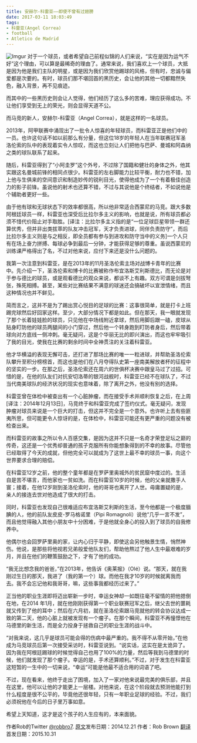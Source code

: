 ```yaml
---
title: 安赫尔-科雷亚——即使不曾有过翅膀
date: 2017-03-11 18:03:49
tags: 
- 科雷亚(Angel Correa)
- football
- Atletico de Madrid
---
```

![Imgur](http://i.imgur.com/xKuw9pS.png)
对于一个球员，或者希望自己前程似锦的人们来说，“实在是因为运气不好”这个理由，可以算是最稀奇的理由了。通常来说，我们喜欢上一个球员，大抵是因为他是我们主队的明星，或是因为我们欣赏他踢球的风格，但有时，忠诚与偏爱都是次要的。有时，球员们那不堪回首的黑历史，会让他的其他一切都黯然失色，融入背景，再不见痕迹。

而其中的一些黑历史则会让人觉得，他们经历了这么多的苦难，理应获得成功。不让他们享受到无上的荣光，则会显得天道不公。

而马竞的新人，安赫尔-科雷亚（Angel Correa），就是这样的一名球员。

<!-- more -->

2013年，阿甲联赛中涌现出了一批令人惊喜的年轻球员，而科雷亚正是他们中的一员。也许这句话不如以前那么有分量，但这位18岁的年轻人在当年联赛冠军圣洛伦索的队中的表现着实令人惊叹，而这也立刻让人们把他与巴萨、曼城和阿森纳之类的球队联系了起来。

随后，科雷亚得到了“小阿圭罗”这个外号，不过除了国籍和健壮的身体之外，他其实跟这名曼城前锋的相同点很少。科雷亚的左右脚能力比较平衡，耐力也不错，加上他与生俱来的空间意识和制造妙传的锐利目光，使得他成为了一个有着极佳创造力的影子前锋。虽说他的射术也还算不错，不过与其说他是个终结者，不如说他是个辅助者更好一些。

由于他有球和无球状态下的效率都很高，所以他非常适合西蒙尼的马竞。跟大多数阿根廷球员一样，科雷亚也深受后比拉尔多主义的影响，也就是说，所有球员都必须不惜代价阻止对手取胜。[译注：比拉尔多主义指的是“一位足球巨星带领一群还算优秀，但并非出类拔萃的队友冲击冠军，天才负责进球，同伴负责防守”，而后比拉尔多主义则是与之相反，即全员都有参与到进攻和防守当中的义务]一个人只有在场上奋力拼搏、每球必争到最后一分钟，才能获得足够的尊重。虽说西蒙尼的训练课严格得出了名，不过对他来说，应付下来还是没什么问题的。

我第一次注意到科雷亚，是在2013年的11月圣洛伦索主场对战博卡青年的比赛中。先介绍一下，圣洛伦索和博卡的比赛被称作布宜洛斯艾利斯德比，而无论是对于参与德比的球员，或是观看德比的观众来说，都谈不上有趣。双方可谓是剑拔弩张，殊死相搏。甚至，某些对比赛结果不满意的球迷还会搞破坏以宣泄情绪，而且这种情况也并不鲜见。

简而言之，这并不是为了踢出赏心悦目的足球的比赛：这事很简单，就是打卡上班踢完球然后好回家这样。至少，大部分情况下都是如此。但在那天，我一眼就发现了那个长着娃娃脸的球员，只见他在中场线附近拿球，然后用脚后跟一磕，皮球从贴身盯防他的球员两腿间的小门穿过，然后他一个转身跑到盯防者身后，然后带着球向对方底线一侧冲刺。毫无疑问，这是个华丽无比的即兴演出，而这也牢牢吸引了我的目光，使我在比赛的剩余时间中全神贯注的关注着科雷亚。

他才华横溢的表现无懈可击，还打进了那场比赛的唯一一粒进球，并帮助圣洛伦索队攀升至积分榜榜首，而这也是他们在八月夺得队史第一座南美解放者杯的征程中的坚实的一步。在那之后，圣洛伦索还在周六的世俱杯决赛中跟皇马过了过招。可惜的是，在他的队友们对抗安切洛蒂的银河战舰时，科雷亚已经不在球队了，不过当代南美球队的经济状况的现实也意味着，除了离开之外，他没有别的选择。

科雷亚曾在体检中被查出有一个心脏肿瘤，而在接受手术并顺利恢复之后，在上周[译注：2014年12月13日]，马竞终于和科雷亚完成了签约仪式。毫无疑问，发现肿瘤对球员来说是一个巨大的打击，但这并不完全是一个意外。也许听上去有些匪夷所思，但可能更令人惊讶的是，在体检中，科雷亚可能还有更严重的问题没有被检查出来。

而科雷亚的故事之所以令人百感交集，是因为这并不只是一名奇才荣登足坛之巅的传奇，这还是一个优秀却普通的孩子克服所有你能想象得到的不幸的故事。尽管他已经取得了今天的成就，但他完全可以就成为了这世上最不幸的球员一事，向这个世界要求合理的赔偿。

在科雷亚12岁之前，他的整个童年都是在罗萨里奥城外的贫民窟中度过的。生活自是苦不堪言，而他家也一贫如洗。而在科雷亚10岁的时候，他的父亲就撒手人寰；接着，在他12岁刚到圣洛伦索时，他的哥哥也离开了人世。毋庸置疑的是，亲人的接连去世对他造成了很大的打击。

同时，科雷亚也发现自己很难适应布宜洛斯艾利斯的生活，至今他都是一个极度腼腆的人，他的前队友皮皮-罗马格诺里（Pipi Romagnoli）说他“几乎一言不发”，而且他觉得融入其他小朋友中十分困难，于是他就全身心的投入到了球员的自我修养中。

他偶尔也会回罗萨里奥的家，让内心归于平静，即使这会另他触景生情，悄然神伤。他说，是那些将他视若兄弟般爱他队友们，帮助他熬过了他人生中最艰难的岁月，并且在他们的鞭策鼓励之下，才有了他的成功。

“我无比想念我的爸爸，”在2013年，他告诉《奥莱报》（Olé）说。“那天，就在我刚过生日的那天，我进了（我的第一个）球。而他在我才10岁的时候就离我而去。我不会忘记他和我哥哥，嘛，这些事我都经历过来了。”

正当他的职业生涯即将迈出崭新一步时，幸运女神却一如既往毫不留情的把他摁倒在地，在2014 年1月，就在他刚刚获得第一个职业联赛冠军之后，继父去世的噩耗就又传到了他的耳中；然后在六月初，就在圣洛伦索跟马竞就他的转会协议达成一致的第二天，他的心脏上就被发现有一个瘤子。在那个瞬间，科雷亚不再憧憬他在马德里的新生活，而是全力投身于拯救自己的职业生涯的战斗中。

“对我来说，这几乎是球员可能会得的伤病中最严重的。我不得不从零开始，”在他成为马竞球员后第一次接受采访时，科雷亚说到。“说实话，这实在是太诡异了。因为我在阿根廷踢球的时候觉得自己也用了100%的力量，然后等我到马德里的时候，他们就发现了那个瘤子。幸运的是，手术还算顺利。”不过，对于发生在科雷亚这短暂的一生中的一切来说，“幸运”可能是他最不适合用的词语了吧。

不过，现在看来，他终于走出了困境，加入了一家对他来说最完美的俱乐部，并且在这里，他可以让他的才能更上一层楼。对他来说，在这个阶段就去预测他能打到什么程度是很不公平的，毕竟他还很年轻，只有一年职业足球的经验。不过，我们必须祝他在今后的日子里万事如意。

希望上天知道，这才是这个孩子的人生应有的，本来面貌。


作者Rob的Twitter [@robbro7](https://twitter.com/robbro7).
[原文](http://inbedwithmaradona.com/journal/2014/12/20/almost-mute-why-ngel-correa-deserves-good-fortune)发布日期：2014.12.21
作者：Rob Brown
[翻译](https://bbs.hupu.com/14486452.html)首发日期：2015.10.31
